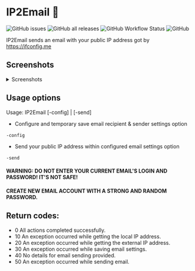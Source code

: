 # IP2Email :email:

![GitHub issues](https://img.shields.io/github/issues/Inestic/IP2Email?style=for-the-badge)
![GitHub all releases](https://img.shields.io/github/downloads/inestic/ip2email/total?style=for-the-badge)
![GitHub Workflow Status](https://img.shields.io/github/workflow/status/inestic/ip2email/Build%20&%20Release?style=for-the-badge)
![GitHub](https://img.shields.io/github/license/Inestic/IP2Email?style=for-the-badge)

IP2Email sends an email with your public IP address got by <https://ifconfig.me>

## Screenshots

<details>
  <summary>Screenshots</summary>
  
  ![Image](https://github.com/Inestic/scrn/raw/main/screenshots/ip2email-view.png)
  ![Image](https://github.com/Inestic/scrn/raw/main/screenshots/ip2email-config.png)  
  ![Image](https://github.com/Inestic/scrn/raw/main/screenshots/ip2email-help.png)
  
</details>

## Usage options

Usage: IP2Email [-config] | [-send]

* Configure and temporary save email recipient & sender settings option

```shell
-config
```

* Send your public IP address within configured email settings option

```shell
-send
```

#### WARNING: DO NOT ENTER YOUR CURRENT EMAIL'S LOGIN AND PASSWORD! IT'S NOT SAFE! 
#### CREATE NEW EMAIL ACCOUNT WITH A STRONG AND RANDOM PASSWORD.

## Return codes:

- 0 All actions completed successfully.
- 10 An exception occurred while getting the local IP address.
- 20 An exception occurred while getting the external IP address.
- 30 An exception occurred while saving email settings.
- 40 No details for email sending provided.
- 50 An exception occurred while sending email.
